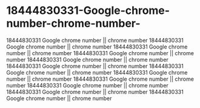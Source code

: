 # 18444830331-Google-chrome-number-chrome-number-
18444830331 Google chrome number || chrome number 18444830331 Google chrome number || chrome number 18444830331 Google chrome number || chrome number 18444830331 Google chrome number || chrome number 18444830331 Google chrome number || chrome number 18444830331 Google chrome number || chrome number 18444830331 Google chrome number || chrome number 18444830331 Google chrome number || chrome number 18444830331 Google chrome number || chrome number 18444830331 Google chrome number || chrome number 18444830331 Google chrome number || chrome number 18444830331 Google chrome number || chrome number 
